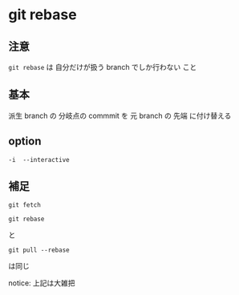 
# git rebase


## 注意

`git rebase` は 自分だけが扱う branch でしか行わない こと



## 基本

派生 branch の 分岐点の commmit を 元 branch の 先端 に付け替える



## option

```
-i  --interactive
```





## 補足

```
git fetch

git rebase
```

と

```
git pull --rebase
```

は同じ

notice: 上記は大雑把 





